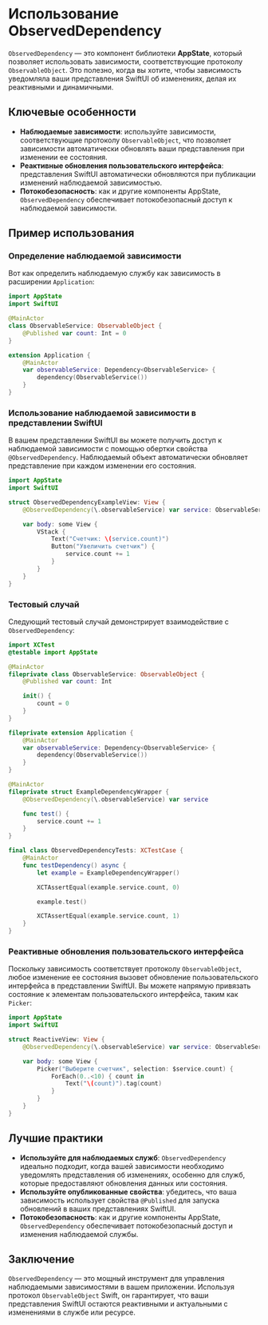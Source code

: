 # Использование ObservedDependency

`ObservedDependency` — это компонент библиотеки **AppState**, который позволяет использовать зависимости, соответствующие протоколу `ObservableObject`. Это полезно, когда вы хотите, чтобы зависимость уведомляла ваши представления SwiftUI об изменениях, делая их реактивными и динамичными.

## Ключевые особенности

- **Наблюдаемые зависимости**: используйте зависимости, соответствующие протоколу `ObservableObject`, что позволяет зависимости автоматически обновлять ваши представления при изменении ее состояния.
- **Реактивные обновления пользовательского интерфейса**: представления SwiftUI автоматически обновляются при публикации изменений наблюдаемой зависимостью.
- **Потокобезопасность**: как и другие компоненты AppState, `ObservedDependency` обеспечивает потокобезопасный доступ к наблюдаемой зависимости.

## Пример использования

### Определение наблюдаемой зависимости

Вот как определить наблюдаемую службу как зависимость в расширении `Application`:

```swift
import AppState
import SwiftUI

@MainActor
class ObservableService: ObservableObject {
    @Published var count: Int = 0
}

extension Application {
    @MainActor
    var observableService: Dependency<ObservableService> {
        dependency(ObservableService())
    }
}
```

### Использование наблюдаемой зависимости в представлении SwiftUI

В вашем представлении SwiftUI вы можете получить доступ к наблюдаемой зависимости с помощью обертки свойства `@ObservedDependency`. Наблюдаемый объект автоматически обновляет представление при каждом изменении его состояния.

```swift
import AppState
import SwiftUI

struct ObservedDependencyExampleView: View {
    @ObservedDependency(\.observableService) var service: ObservableService

    var body: some View {
        VStack {
            Text("Счетчик: \(service.count)")
            Button("Увеличить счетчик") {
                service.count += 1
            }
        }
    }
}
```

### Тестовый случай

Следующий тестовый случай демонстрирует взаимодействие с `ObservedDependency`:

```swift
import XCTest
@testable import AppState

@MainActor
fileprivate class ObservableService: ObservableObject {
    @Published var count: Int

    init() {
        count = 0
    }
}

fileprivate extension Application {
    @MainActor
    var observableService: Dependency<ObservableService> {
        dependency(ObservableService())
    }
}

@MainActor
fileprivate struct ExampleDependencyWrapper {
    @ObservedDependency(\.observableService) var service

    func test() {
        service.count += 1
    }
}

final class ObservedDependencyTests: XCTestCase {
    @MainActor
    func testDependency() async {
        let example = ExampleDependencyWrapper()

        XCTAssertEqual(example.service.count, 0)

        example.test()

        XCTAssertEqual(example.service.count, 1)
    }
}
```

### Реактивные обновления пользовательского интерфейса

Поскольку зависимость соответствует протоколу `ObservableObject`, любое изменение ее состояния вызовет обновление пользовательского интерфейса в представлении SwiftUI. Вы можете напрямую привязать состояние к элементам пользовательского интерфейса, таким как `Picker`:

```swift
import AppState
import SwiftUI

struct ReactiveView: View {
    @ObservedDependency(\.observableService) var service: ObservableService

    var body: some View {
        Picker("Выберите счетчик", selection: $service.count) {
            ForEach(0..<10) { count in
                Text("\(count)").tag(count)
            }
        }
    }
}
```

## Лучшие практики

- **Используйте для наблюдаемых служб**: `ObservedDependency` идеально подходит, когда вашей зависимости необходимо уведомлять представления об изменениях, особенно для служб, которые предоставляют обновления данных или состояния.
- **Используйте опубликованные свойства**: убедитесь, что ваша зависимость использует свойства `@Published` для запуска обновлений в ваших представлениях SwiftUI.
- **Потокобезопасность**: как и другие компоненты AppState, `ObservedDependency` обеспечивает потокобезопасный доступ и изменения наблюдаемой службы.

## Заключение

`ObservedDependency` — это мощный инструмент для управления наблюдаемыми зависимостями в вашем приложении. Используя протокол `ObservableObject` Swift, он гарантирует, что ваши представления SwiftUI остаются реактивными и актуальными с изменениями в службе или ресурсе.
